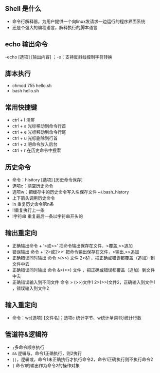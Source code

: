 ## Shell 是什么
- 命令行解释器，为用户提供一个向linux发请求一边运行的程序界面系统
- 还是个强大的编程语言，解释执行的脚本语言

## echo 输出命令
-echo [选项] [输出内容] ；-e：支持反斜线控制字符转换

## 脚本执行
- chmod 755 hello.sh
- bash hello.sh

## 常用快捷键
- ctrl + l 清屏
- ctrl + a 光标移动到命令行首
- ctrl + e 光标移动到命令行尾
- ctrl + u 光标删除到行首
- ctrl + z 吧命令放入后台
- ctrl + r 在历史命令中搜索

## 历史命令
- 命令：hisitory [选项] [历史命令保存]
- 选项c：清空历史命令
- 选项w：把缓存中的历史命令写入名保存文件 ~/.bash_history
- 上下箭头调用历史命令
- !n 重复历史命令第n条
- !!重复执行上一条
- !字符串 重复最后一条以字符串开头的

## 输出重定向
- 正确输出命令 + ‘>或>>’  把命令输出保存在文件，>覆盖,>>追加
- 错误输出 命令 + ‘2>或2>>’  把命令输出保存在文件，>输出,>>追加
- 正确错误同时输出 命令 >(>>) 文件 2>&1 ，把正确或错误都覆盖（追加）到文件中去
- 正确错误同时输出 命令 &>(>>) 文件 ，把正确或错误都覆盖（追加）到文件中去
- 正确错误输入到不同文件 命令 > (>>)文件1 2>(>>)文件2，正确输入到文件1 ，错误输入到文件2

## 输入重定向
- 命令：wc[选项] [文件名]；选项c 统计字节、w统计单词书;l统计行数


## 管道符&逻辑符
- `;`多命令顺序执行
- `&&` 逻辑与，命令1正确执行，则2执行
- `||`，逻辑或，命令1未正确执行才执行命令2，命令1正确执行则不执行命令2
- `|` 命令1的输出作为命令2的操作对象
